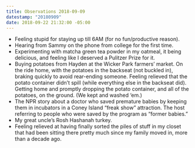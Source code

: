 ```yaml
---
title: Observations 2018-09-09
datestamp: "20180909"
date: 2018-09-22 21:32:00 -05:00
---
```


- Feeling stupid for staying up till 6AM (for no fun/productive reason).
- Hearing from Sammy on the phone from college for the first time.
- Experimenting with matcha green tea powder in my oatmeal, it being delicious, and feeling like I deserved a Pulitzer Prize for it.
- Buying potatoes from Hayden at the Wicker Park farmers’ market. On the ride home, with the potatoes in the backseat (not buckled in), braking quickly to avoid rear-ending someone. Feeling relieved that the potato container didn’t spill (while everything else in the backseat did). Getting home and promptly dropping the potato container, and all of the potatoes, on the ground. (We kept and washed ‘em.)
- The NPR story about a doctor who saved premature babies by keeping them in incubators in a Coney Island “freak show” attraction. The host referring to people who were saved by the program as “former babies.”
- My great uncle’s Rosh Hashanah turkey.
- Feeling relieved at having finally sorted the piles of stuff in my closet that had been sitting there pretty much since my family moved in, more than a decade ago.
